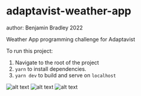 # adaptavist-weather-app
author: Benjamin Bradley 2022

Weather App programming challenge for Adaptavist

To run this project:
1. Navigate to the root of the project 
2. `yarn` to install dependencies.
3. `yarn dev` to build and serve on `localhost` 

![alt text](https://cdn.discordapp.com/attachments/799651569943183360/1058224634077650984/Screen_Shot_2022-12-29_at_9.25.41_PM.png) 
![alt text](https://cdn.discordapp.com/attachments/799651569943183360/1058224652150902874/Screen_Shot_2022-12-29_at_9.25.29_PM.png)
![alt text](https://cdn.discordapp.com/attachments/799651569943183360/1058224674363936778/Screen_Shot_2022-12-29_at_9.25.51_PM.png)
